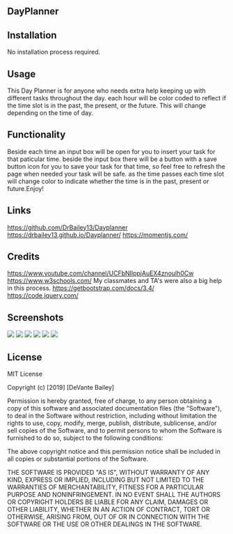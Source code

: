 ## DayPlanner

## Installation
No installation process required.

## Usage
This Day Planner is for anyone who needs extra help keeping up with different tasks throughout the day. each hour will be color coded to reflect if the time slot is in the past, the present, or the future. This will change depending on the time of day.

## Functionality 
Beside each time an input box will be open for you to insert your task for that paticular time. beside the input box there will be a button with a save button icon for you to save your task for that time, so feel free to refresh the page when needed your task will be safe. as the time passes each time slot will change color to indicate whether the time is in the past, present or future.Enjoy!

## Links
https://github.com/DrBailey13/Dayplanner
https://drbailey13.github.io/Dayplanner/
https://momentjs.com/

## Credits
https://www.youtube.com/channel/UCFbNIlppjAuEX4znoulh0Cw
https://www.w3schools.com/
My classmates and TA's were also a big help in this process.
https://getbootstrap.com/docs/3.4/
https://code.jquery.com/




## Screenshots
<img src="images/Screen Shot 2019-11-15 at 8.35.34 PM.png">
<img src="images/Screen Shot 2019-11-15 at 8.35.49 PM.png">
<img src="images/Screen Shot 2019-11-15 at 8.36.10 PM.png">
<img src="images/Screen Shot 2019-11-15 at 8.36.49 PM.png">
<img src="images/Screen Shot 2019-11-18 at 10.09.18 PM.png">
<img src="images/Screen Shot 2019-11-18 at 10.09.55 PM.png">




## License
MIT License

Copyright (c) [2019] [DeVante Bailey]

Permission is hereby granted, free of charge, to any person obtaining a copy
of this software and associated documentation files (the "Software"), to deal
in the Software without restriction, including without limitation the rights
to use, copy, modify, merge, publish, distribute, sublicense, and/or sell
copies of the Software, and to permit persons to whom the Software is
furnished to do so, subject to the following conditions:

The above copyright notice and this permission notice shall be included in all
copies or substantial portions of the Software.

THE SOFTWARE IS PROVIDED "AS IS", WITHOUT WARRANTY OF ANY KIND, EXPRESS OR
IMPLIED, INCLUDING BUT NOT LIMITED TO THE WARRANTIES OF MERCHANTABILITY,
FITNESS FOR A PARTICULAR PURPOSE AND NONINFRINGEMENT. IN NO EVENT SHALL THE
AUTHORS OR COPYRIGHT HOLDERS BE LIABLE FOR ANY CLAIM, DAMAGES OR OTHER
LIABILITY, WHETHER IN AN ACTION OF CONTRACT, TORT OR OTHERWISE, ARISING FROM,
OUT OF OR IN CONNECTION WITH THE SOFTWARE OR THE USE OR OTHER DEALINGS IN THE
SOFTWARE.

